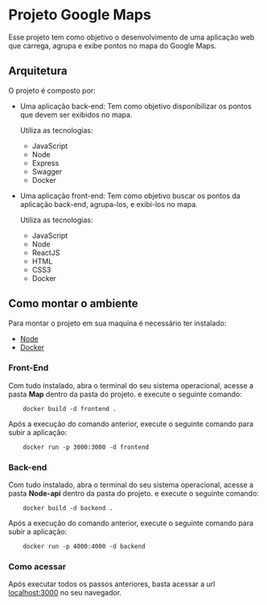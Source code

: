 # Projeto Google Maps

Esse projeto tem como objetivo o desenvolvimento de uma aplicação web que carrega, agrupa e exibe pontos no mapa do Google Maps.

## Arquitetura

O projeto é composto por:
- Uma aplicação back-end:
	Tem como objetivo disponibilizar os pontos que devem ser exibidos no mapa.
	
	Utiliza as tecnologias:
	- JavaScript
	- Node
	- Express
	- Swagger
	- Docker

- Uma aplicação front-end:
	Tem como objetivo buscar os pontos da aplicação back-end, agrupa-los, e exibi-los no mapa.
	
	Utiliza as tecnologias:
	- JavaScript
	- Node
	- ReactJS
	- HTML
	- CSS3
	- Docker

## Como montar o ambiente

Para montar o projeto em sua maquina é necessário ter instalado:
- [Node](https://nodejs.org/ "node")
- [Docker](https://www.docker.com/ "docker")

### Front-End

Com tudo instalado, abra o terminal do seu sistema operacional, acesse a pasta **Map** dentro da pasta do projeto. e execute o seguinte comando:
```shell
	docker build -d frontend .
```
Após a execução do comando anterior, execute o seguinte comando para subir a aplicação:
```shell
	docker run -p 3000:3000 -d frontend
```

### Back-end

Com tudo instalado, abra o terminal do seu sistema operacional, acesse a pasta **Node-api** dentro da pasta do projeto. e execute o seguinte comando:
```shell
	docker build -d backend .
```
Após a execução do comando anterior, execute o seguinte comando para subir a aplicação:
```shell
	docker run -p 4000:4000 -d backend
```

### Como acessar

Após executar todos os passos anteriores, basta acessar a url [localhost:3000](localhost:3000) no seu navegador.
